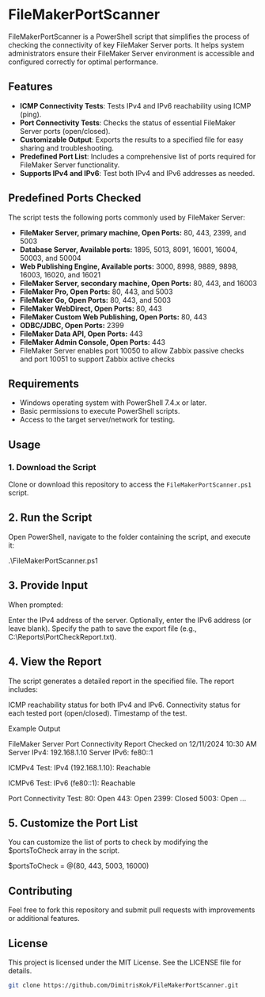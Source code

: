 # FileMakerPortScanner

FileMakerPortScanner is a PowerShell script that simplifies the process of checking the connectivity of key FileMaker Server ports. It helps system administrators ensure their FileMaker Server environment is accessible and configured correctly for optimal performance.

## Features

- **ICMP Connectivity Tests**: Tests IPv4 and IPv6 reachability using ICMP (ping).
- **Port Connectivity Tests**: Checks the status of essential FileMaker Server ports (open/closed).
- **Customizable Output**: Exports the results to a specified file for easy sharing and troubleshooting.
- **Predefined Port List**: Includes a comprehensive list of ports required for FileMaker Server functionality.
- **Supports IPv4 and IPv6**: Test both IPv4 and IPv6 addresses as needed.

## Predefined Ports Checked

The script tests the following ports commonly used by FileMaker Server:

- **FileMaker Server, primary machine, Open Ports:** 80, 443, 2399, and 5003
- **Database Server, Available ports:** 1895, 5013, 8091, 16001, 16004, 50003, and 50004
- **Web Publishing Engine, Available ports:** 3000, 8998, 9889, 9898, 16003, 16020, and 16021
- **FileMaker Server, secondary machine, Open Ports:** 80, 443, and 16003
- **FileMaker Pro, Open Ports:** 80, 443, and 5003
- **FileMaker Go, Open Ports:** 80, 443, and 5003
- **FileMaker WebDirect, Open Ports:** 80, 443
- **FileMaker Custom Web Publishing, Open Ports:** 80, 443
- **ODBC/JDBC, Open Ports:** 2399
- **FileMaker Data API, Open Ports:** 443
- **FileMaker Admin Console, Open Ports:** 443
- FileMaker Server enables port 10050 to allow Zabbix passive checks and port 10051 to support Zabbix active checks

## Requirements

- Windows operating system with PowerShell 7.4.x or later.
- Basic permissions to execute PowerShell scripts.
- Access to the target server/network for testing.

## Usage

### 1. Download the Script

Clone or download this repository to access the `FileMakerPortScanner.ps1` script.
## 2. Run the Script
Open PowerShell, navigate to the folder containing the script, and execute it:

.\FileMakerPortScanner.ps1
## 3. Provide Input
When prompted:

Enter the IPv4 address of the server.
Optionally, enter the IPv6 address (or leave blank).
Specify the path to save the export file (e.g., C:\Reports\PortCheckReport.txt).
## 4. View the Report
The script generates a detailed report in the specified file. The report includes:

ICMP reachability status for both IPv4 and IPv6.
Connectivity status for each tested port (open/closed).
Timestamp of the test.

Example Output

FileMaker Server Port Connectivity Report
Checked on 12/11/2024 10:30 AM
Server IPv4: 192.168.1.10
Server IPv6: fe80::1

ICMPv4 Test:
IPv4 (192.168.1.10): Reachable

ICMPv6 Test:
IPv6 (fe80::1): Reachable

Port Connectivity Test:
80: Open
443: Open
2399: Closed
5003: Open
...
## 5. Customize the Port List
You can customize the list of ports to check by modifying the $portsToCheck array in the script.

$portsToCheck = @(80, 443, 5003, 16000)
## Contributing
Feel free to fork this repository and submit pull requests with improvements or additional features.

## License
This project is licensed under the MIT License. See the LICENSE file for details.

```bash
git clone https://github.com/DimitrisKok/FileMakerPortScanner.git


